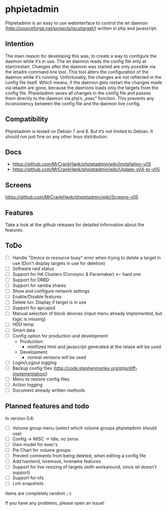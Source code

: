 # phpietadmin
Phpietadmin is an easy to use webinterface to control the iet daemon (http://sourceforge.net/projects/iscsitarget/) written in php and javascript.

## Intention
The main reason for developing this was, to create a way to configure the daemon while it’s in use. The iet daemon reads
the config file only at start/restart. Changes after the daemon was started are only possible via the ietadm command line
tool. This tool alters the configuration of the daemon while it’s running. Unfortunatly, the changes are not reflected
in the config file itself. Which means, if the daemon gets restart the changes made via ietadm are gone, because the
daemons loads only the targets from the config file. Phpietadmin saves all changes in the config file and passes them
directly to the daemon via php’s „exec“ function. This prevents any inconsistency between the config file and the
daemon live config.

## Compatibility
Phpietadmin is tested on Debian 7 and 8. But it’s not limited to Debian.
It should run just fine on any other linux distribution.

## Docs
* https://github.com/MrCrankHank/phpietadmin/wiki/Installation-v05
* https://github.com/MrCrankHank/phpietadmin/wiki/Update-v04-to-v05

## Screens
https://github.com/MrCrankHank/phpietadmin/wiki/Screens-v05

## Features
Take a look at the github releases for detailed information about the features.

## ToDo
- [ ] Handle "Device or resource busy" error when trying to delete a target in use (Don't display targets in use for deletion)
- [ ] Software raid status
- [ ] Support for HA Clusters (Corosync & Pacemaker) <-- hard one
- [ ] Support for DRBD
- [ ] Support for samba shares
- [ ] Show and configure network settings
- [ ] Enable/Disable features
- [ ] Delete lun: Display if target is in use
- [ ] Support for apcupsd
- [ ] Manual selection of block devices (input menu already implemented, but logic is missing)
- [ ] HDD temp
- [ ] Smart data
- [ ] Config option for production and development
    * Production:
        * minifized html and javascript generated at the relase will be used
    * Development
        * normal versions will be used
- [ ] Login/Logout logging
- [ ] Backup config files (http://code.stephenmorley.org/php/diff-implementation/)
- [ ] Menu to restore config files
- [ ] Action logging
- [ ] Document already written methods

## Planned features and todo
In version 0.6:
- [ ] Volume group menu (select which volume groups phpietadmin should use)
- [ ] Config -> MISC -> Idle, no zeros
- [ ] Own model for exec's
- [ ] Pie Chart for volume groups
- [ ] Prevent comments from being deleted, when editing a config file
- [ ] Add lvextend, lvremove, lvrename features
- [ ] Support for live resizing of targets (with workaround, since iet doesn't support)
- [ ] Support for nfs
- [ ] Lvm snapshots

Items are completely random ;-)

If you have any problems, please open an issue!